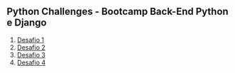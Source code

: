 ## Python Challenges - Bootcamp Back-End Python e Django

1. [Desafio 1](https://github.com/Ignacio-fabianamaria/challenges_python/tree/main/challenge01)
2. [Desafio 2](https://github.com/Ignacio-fabianamaria/challenges_python/tree/branch_test)
3. [Desafio 3](https://github.com/Ignacio-fabianamaria/challenges_python/tree/branch_desafio3)
4. [Desafio 4](https://github.com/Ignacio-fabianamaria/challenges_python/tree/branch_desafio4)


